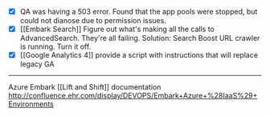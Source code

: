 -  [x] QA was having a 503 error.  Found that the app pools were stopped, but could not dianose due to permission issues.
- [x] [[Embark Search]] Figure out what's making all the calls to AdvancedSearch.  They're all failing.  Solution: Search Boost URL crawler is running.  Turn it off.
- [x] [[Google Analytics 4]] provide a script with instructions that will replace legacy GA

-----
Azure Embark [[Lift and Shift]] documentation http://confluence.ehr.com/display/DEVOPS/Embark+Azure+%28IaaS%29+Environments